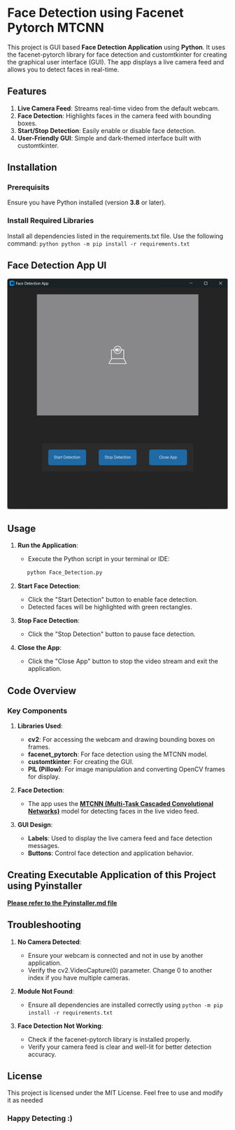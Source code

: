 # Face Detection using Facenet Pytorch MTCNN

This project is GUI based **Face Detection Application** using __Python__. It uses the facenet-pytorch library for face detection and customtkinter for creating the graphical user interface (GUI). The app displays a live camera feed and allows you to detect faces in real-time.

## Features
1. **Live Camera Feed**: Streams real-time video from the default webcam.
2. **Face Detection**: Highlights faces in the camera feed with bounding boxes.
3. **Start/Stop Detection**: Easily enable or disable face detection.
4. **User-Friendly GUI**: Simple and dark-themed interface built with customtkinter.

## Installation
### Prerequisits
Ensure you have Python installed (version **3.8** or later).

### Install Required Libraries
Install all dependencies listed in the requirements.txt file. Use the following command:
    ```python
        python -m pip install -r requirements.txt
    ```

## Face Detection App UI 
<img src="UI.png">

## Usage 
1. **Run the Application**:
     * Execute the Python script in your terminal or IDE:
     ```python
        python Face_Detection.py
     ```
2. **Start Face Detection**:
    * Click the "Start Detection" button to enable face detection.
    * Detected faces will be highlighted with green rectangles.

3. **Stop Face Detection**:
    * Click the "Stop Detection" button to pause face detection.

4. **Close the App**:
    * Click the "Close App" button to stop the video stream and exit the application.


## Code Overview
### Key Components

1. **Libraries Used**:
    * **cv2**: For accessing the webcam and drawing bounding boxes on frames.
    * **facenet_pytorch**: For face detection using the MTCNN model.
    * **customtkinter**: For creating the GUI.
    * **PIL (Pillow)**: For image manipulation and converting OpenCV frames for display.

2. **Face Detection**:
   * The app uses the **[MTCNN (Multi-Task Cascaded Convolutional Networks)](https://arxiv.org/pdf/1604.02878)** model for detecting faces in the live video feed.

3. **GUI Design**:
   * **Labels**: Used to display the live camera feed and face detection messages.
   * **Buttons**: Control face detection and application behavior.

## Creating Executable Application of this Project using Pyinstaller
**[Please refer to the Pyinstaller.md file](Pyinstaller.md)**

## Troubleshooting

1. **No Camera Detected**:
   * Ensure your webcam is connected and not in use by another application.
   * Verify the cv2.VideoCapture(0) parameter. Change 0 to another index if you have multiple cameras.

2. **Module Not Found**:
   * Ensure all dependencies are installed correctly using ```python -m pip install -r requirements.txt```

3. **Face Detection Not Working**:
   * Check if the facenet-pytorch library is installed properly.
   * Verify your camera feed is clear and well-lit for better detection accuracy.
  
## License
This project is licensed under the MIT License. Feel free to use and modify it as needed


### Happy Detecting **:)**
